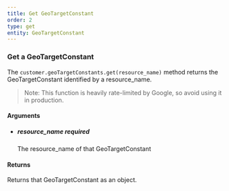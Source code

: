 ```yaml
---
title: Get GeoTargetConstant 
order: 2
type: get
entity: GeoTargetConstant 
---
```


### Get a GeoTargetConstant 

The `customer.geoTargetConstants.get(resource_name)` method returns the GeoTargetConstant identified by a resource_name. 

> Note: This function is heavily rate-limited by Google, so avoid using it in production.


#### Arguments

- 	##### resource_name _required_
	The resource_name of that GeoTargetConstant


#### Returns

Returns that GeoTargetConstant as an object.

